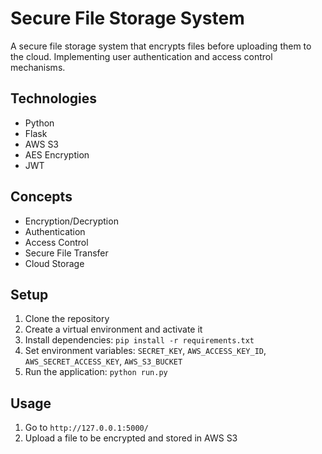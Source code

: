 # Secure File Storage System

A secure file storage system that encrypts files before uploading them to the cloud. Implementing user authentication and access control mechanisms.

## Technologies

- Python
- Flask
- AWS S3
- AES Encryption
- JWT

## Concepts

- Encryption/Decryption
- Authentication
- Access Control
- Secure File Transfer
- Cloud Storage

## Setup

1. Clone the repository
2. Create a virtual environment and activate it
3. Install dependencies: `pip install -r requirements.txt`
4. Set environment variables: `SECRET_KEY`, `AWS_ACCESS_KEY_ID`, `AWS_SECRET_ACCESS_KEY`, `AWS_S3_BUCKET`
5. Run the application: `python run.py`

## Usage

1. Go to `http://127.0.0.1:5000/`
2. Upload a file to be encrypted and stored in AWS S3

